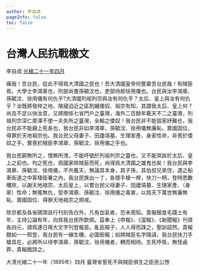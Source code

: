 ```yaml
---
author: 李自成
pageInfo: false
toc: false
---
```



<div class="heti heti--vertical">

# 台灣人民抗戰檄文

李自成 <a href="#" title="1895-05">光緒二十一年四月</a>

痛哉！吾台民，從此不得爲大清國之民也！吾大清國皇帝何嘗棄吾台民哉！有賊臣焉，大學士李鴻章也，刑部尚書孫毓汶也，吏部侍郎徐用儀也。台民與汝李鴻章、孫毓汶、徐用儀有何仇乎?大清國列祖列宗與汝有何仇乎？太后、皇上與汝有何仇乎？汝既將發祥之地、陵寢迫近之區割媚倭奴、祖宗有知，其謂我太后、皇上何？尚且不足以快汝意，又將關係七省門戶之臺灣，海外二百餘年戴天不二之臺灣，列祖列宗深仁厚澤不使一夫失所之臺灣，全輸之倭奴！我台民非不能毀家紓難也，我台民非不能親上死長也，我台民非如李鴻章、孫毓汶、徐用儀無廉恥，賣國固位，得罪於天地祖宗也。我台民父母妻子、田廬墳墓、生理家產、身家性命，非喪於倭奴之手，實喪於賊臣李鴻章、孫毓汶、徐用儀之手也。

我台民窮無所之，憤無所洩，不能呼號於列祖列宗之靈也，又不能哭訴於太后、皇上之前也。均之死也，爲國家除賊臣而死，尚得爲大清國之雄鬼也矣！我台民與李鴻章、孫毓汶、徐用儀，不共戴天，無論其本身，其子孫，其伯叔兄弟侄，遇之船車街道之中客棧衙署之內，我台民族出一丁，各懷手槍一桿，快刀一柄，登時悉數殲除，以謝天地祖宗、太后皇上，以嘗台民父母妻子、田廬墳墓、生理家產、（身家）性命；無冤無仇，受李鴻章、孫毓汶、徐用儀之毒害，以爲天下萬世無廉無恥、賣國固位、得罪天地祖宗之炯戒。

除京都及各省碼頭自行刊刻告白外，凡有血氣者，恐未周知。貴報館食毛踐土有年，主持公論有年，向爲我台民所欽佩。茲奉上《申報》、《滬報》、《新聞報》刊資各四元，請爲連日用大文字刊登報首。亂臣賊子，人人得而誅之，聖訓詔然。貴報館如一一照登，我台民有一線生機，必圖銜報；如將賊臣名字隱諱，我台民快刀手槍具在，必將所以待李鴻章、孫毓汶、徐用儀者，轉而相待。生死呼吸，無怪鹵莽，貴報館諒之。

大清光緒二十一年（1895年）四月 臺灣省誓死不與賊臣俱生之臣民公啓

</div>
